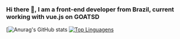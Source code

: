 ### Hi there 👋, I am a front-end developer from Brazil, current working with vue.js on GOATSD 
[![Anurag's GitHub stats](https://github-readme-stats.vercel.app/api?username=GabrielBritoP&theme=nord&_icons=true)
[![Top Linguagens](https://github-readme-stats.vercel.app/api/top-langs/?username=GabrielBritoP&layout=compact)](https://github.com/anuraghazra/github-readme-stats)

<!--
**GabrielBritoP/GabrielBritoP** is a ✨ _special_ ✨ repository because its `README.md` (this file) appears on your GitHub profile.


Here are some ideas to get you started:

- 🔭 I’m currently working on ...
- 🌱 I’m currently learning ...
- 👯 I’m looking to collaborate on ...
- 🤔 I’m looking for help with ...
- 💬 Ask me about ...
- 📫 How to reach me: ...
- 😄 Pronouns: ...
- ⚡ Fun fact: ...
-->
